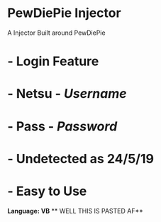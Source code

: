 # PewDiePie Injector
A Injector Built around PewDiePie

# - Login Feature
# - Netsu -  *Username*
# - Pass  -  *Password*
# - Undetected as 24/5/19
# - Easy to Use

**Language: VB**
** WELL THIS IS PASTED AF**
